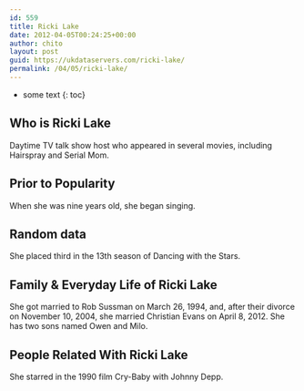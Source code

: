 ```yaml
---
id: 559
title: Ricki Lake
date: 2012-04-05T00:24:25+00:00
author: chito
layout: post
guid: https://ukdataservers.com/ricki-lake/
permalink: /04/05/ricki-lake/
---
```


* some text
{: toc}
          
          
## Who is  Ricki Lake
                  
                  
                  
Daytime TV talk show host who appeared in several movies, including Hairspray and Serial Mom. 
                  
                
                
                
## Prior to Popularity 
                  
                  
                  
When she was nine years old, she began singing. 
                  
                
                
                
## Random data 
                  
                  
                  
She placed third in the 13th season of Dancing with the Stars. 
                  
                
                
                
## Family & Everyday Life of Ricki Lake
                  
                  
                  
She got married to Rob Sussman on March 26, 1994, and, after their divorce on November 10, 2004, she married Christian Evans on April 8, 2012. She has two sons named Owen and Milo. 
                  
                
                
                
## People Related With  Ricki Lake
                  
                  
                  
She starred in the 1990 film Cry-Baby with Johnny Depp. 
                  
                
              
            
          
          
          
    
    
  
